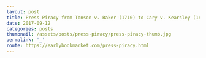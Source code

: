 ```yaml
---
layout: post
title: Press Piracy from Tonson v. Baker (1710) to Cary v. Kearsley (1803)
date: 2017-09-12
categories: posts
thumbnail: /assets/posts/press-piracy/press-piracy-thumb.jpg
permalink: '_'
route: https://earlybookmarket.com/press-piracy.html
---
```

